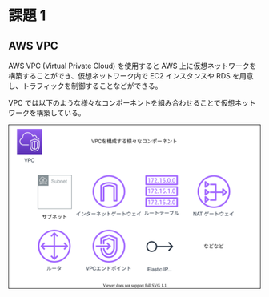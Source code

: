 # 課題 1

<!-- START doctoc -->
<!-- END doctoc -->

## AWS VPC

AWS VPC (Virtual Private Cloud) を使用すると AWS 上に仮想ネットワークを構築することができ、仮想ネットワーク内で EC2 インスタンスや RDS を用意し、トラフィックを制御することなどができる。

VPC では以下のような様々なコンポーネントを組み合わせることで仮想ネットワークを構築している。

![](assets/vpc_component.drawio.svg)
